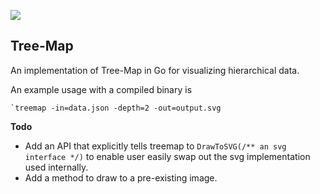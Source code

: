 <a href="https://godoc.org/github.com/willpoint/treemap"><img src="https://img.shields.io/badge/godoc-reference-blue.svg"></a>

## Tree-Map

An implementation of Tree-Map in Go for visualizing hierarchical data.

An example usage with a compiled binary is
```
`treemap -in=data.json -depth=2 -out=output.svg
```

**Todo**
- Add an API that explicitly tells treemap to `DrawToSVG(/** an svg interface */)` to enable user easily swap out the svg implementation used internally.
- Add a method to draw to a pre-existing image.
